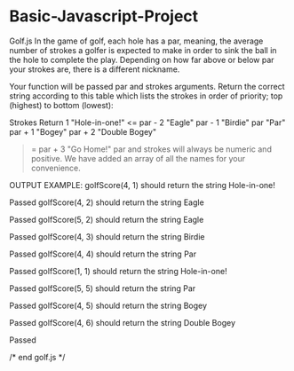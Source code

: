 # Basic-Javascript-Project
Golf.js
In the game of golf, each hole has a par, meaning, the average number of strokes a golfer is expected to make in order to sink the ball in the hole to complete the play. Depending on how far above or below par your strokes are, there is a different nickname.

Your function will be passed par and strokes arguments. Return the correct string according to this table which lists the strokes in order of priority; top (highest) to bottom (lowest):

Strokes	Return
1	"Hole-in-one!"
<= par - 2	"Eagle"
par - 1	"Birdie"
par	"Par"
par + 1	"Bogey"
par + 2	"Double Bogey"
>= par + 3	"Go Home!"
par and strokes will always be numeric and positive. We have added an array of all the names for your convenience.

OUTPUT EXAMPLE: golfScore(4, 1) should return the string Hole-in-one!

Passed
golfScore(4, 2) should return the string Eagle

Passed
golfScore(5, 2) should return the string Eagle

Passed
golfScore(4, 3) should return the string Birdie

Passed
golfScore(4, 4) should return the string Par

Passed
golfScore(1, 1) should return the string Hole-in-one!

Passed
golfScore(5, 5) should return the string Par

Passed
golfScore(4, 5) should return the string Bogey

Passed
golfScore(4, 6) should return the string Double Bogey

Passed


/* end golf.js */
